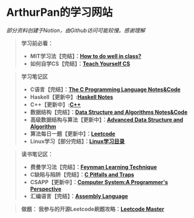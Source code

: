 # ArthurPan的学习网站

*部分资料创建于Notion，由Github访问可能较慢。感谢理解*<br>
> <strong>学习前必看：
> + MIT学习法【完结】：[How to do well in class?](https://github.com/KingArthur0205/ArthurPan0205.github.io/blob/33fbcc6517611968e0a93581482afa7e6b798052/src/MIT%20%E5%AD%A6%E4%B9%A0%E6%96%B9%E6%B3%95.md)
> + 如何自学CS【完结】：[Teach Yourself CS](https://teachyourselfcs.com/)
  
> 学习笔记区
> + C语言【完结】：[The C Programming Language Notes&Code](https://alive-castanet-707.notion.site/C-23243005d1484f5bb86e5c2122aac36c)
> + Haskell【更新中】:[Haskell Notes](https://alive-castanet-707.notion.site/Inf1a-7ee4bd9befc54d4eb7bce27d54b238ce)
> + C++【更新中】:[C++](https://github.com/KingArthur0205/CPP)
> + 数据结构【完结】：[Data Structure and Algorithms Notes&Code](https://alive-castanet-707.notion.site/2e51df464038416c93f58da6e61a30a5)
> + 高级数据结构与算法【更新中】：[Advanced Data Structure and Algorithm](https://github.com/KingArthur0205/Advanced-Data-Structure)
> + 算法每日一题【更新中】：[Leetcode](https://alive-castanet-707.notion.site/a2cd19f66d3a4abfa7e33426c2071260)
> + Linux学习【部分完结】：[Linux学习目录](https://alive-castanet-707.notion.site/Linux-6349ca72a55e4b539123d11983d1f5c1)
>

> 读书笔记区：
>  + 费曼学习法【完结】：[Feynman Learning Technique](https://alive-castanet-707.notion.site/271843c70b3d4ab1becdfac2283df04e)
>  + C缺陷与陷阱【完结】：[C Pitfalls and Traps](https://alive-castanet-707.notion.site/C-6b8f4dc45db144578db9bccc7db4f142)
>  + CSAPP【更新中】：[Computer System:A Programmer's Perspective](https://alive-castanet-707.notion.site/CSAPP-7b1347b8e4794acb956f3c9090edee56)
>  + 汇编语言【完结】：[Assembly Language](https://alive-castanet-707.notion.site/dea8ab85f1ab44428b44348f6b2436d1)

> 做题：
> 我参与的开源Leetcode刷题攻略：[Leetcode Master](https://github.com/youngyangyang04/leetcode-master)

 
